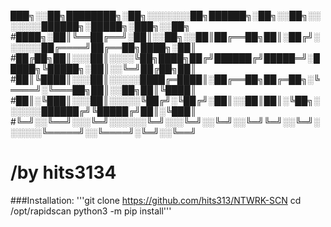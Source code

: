 ███╗░░██╗████████╗░██╗░░░░░░░██╗██████╗░██╗░░██╗░░░░░░░██████╗░█████╗░███╗░░██╗
#████╗░██║╚══██╔══╝░██║░░██╗░░██║██╔══██╗██║░██╔╝░░░░░░██╔════╝██╔══██╗████╗░██║
#██╔██╗██║░░░██║░░░░╚██╗████╗██╔╝██████╔╝█████═╝░█████╗╚█████╗░██║░░╚═╝██╔██╗██║
#██║╚████║░░░██║░░░░░████╔═████║░██╔══██╗██╔═██╗░╚════╝░╚═══██╗██║░░██╗██║╚████║
#██║░╚███║░░░██║░░░░░╚██╔╝░╚██╔╝░██║░░██║██║░╚██╗░░░░░░██████╔╝╚█████╔╝██║░╚███║
#╚═╝░░╚══╝░░░╚═╝░░░░░░╚═╝░░░╚═╝░░╚═╝░░╚═╝╚═╝░░╚═╝░░░░░░╚═════╝░░╚════╝░╚═╝░░╚══╝
#                                  /by hits3134






###Installation: '''git clone https://github.com/hits313/NTWRK-SCN
                 cd /opt/rapidscan
                 python3 -m pip install'''
